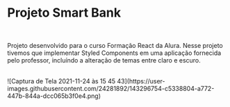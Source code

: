 <h1>Projeto Smart Bank</h1></br>
<p>Projeto desenvolvido para o curso Formação React da Alura. Nesse projeto tivemos que implementar Styled Components em uma aplicação fornecida pelo professor, incluíndo a alteração de temas entre claro e escuro.</p>
</br>
![Captura de Tela 2021-11-24 às 15 45 43](https://user-images.githubusercontent.com/24281892/143296754-c5338804-a772-447b-844a-dcc065b3f0e4.png)
